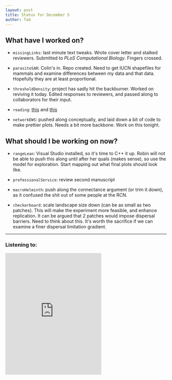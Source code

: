 ```yaml
---
layout: post
title: Status for December 5
author: Tad
---
```


## What have I worked on?

* `missingLinks`: last minute text tweaks. Wrote cover letter and stalked reviewers. Submitted to _PLoS Computational Biology_. Fingers crossed.

* `parasiteSAR`: Colin's in. Repo created. Need to get IUCN shapefiles for mammals and examine differences between my data and that data. Hopefully they are at least proportional.

* `thresholdDensity`: project has sadly hit the backburner. Worked on reviving it today. Edited responses to reviewers, and passed along to collaborators for their input. 

* `reading`: [this](http://onlinelibrary.wiley.com/doi/10.1111/ecog.02480/epdf) and [this](http://onlinelibrary.wiley.com/doi/10.1111/1365-2745.12713/epdf)

* `networkEWS`: pushed along conceptually, and laid down a bit of code to make prettier plots. Needs a bit more backbone. Work on this tonight. 



## What should I be working on now?

* `rangeLean`: Visual Studio installed, so it's time to C++ it up. Robin will not be able to push this along until after her quals (makes sense), so use the model for exploration. Start mapping out what final plots should look like. 

* `professionalService`: review second manuscript

* `macroHelminth`: push along the connectance argument (or trim it down), as it confused the shit out of some people at the RCN. 

* `checkerboard`: scale landscape size down (can be as small as two patches). This will make the experiment more feasible, and enhance replication. It can be argued that 2 patches would impose dispersal barriers. Need to think about this. It's worth the sacrifice if we can examine a finer dispersal limitation gradient. 




---

### Listening to:
<iframe src="https://embed.spotify.com/?uri=spotify%3Atrack%3A0zhtTDPiMU1s0DZJNRlDXw" width="300" height="380" frameborder="0" allowtransparency="true"></iframe>
 <i class='fa fa-code' style='color:pink'></i>
